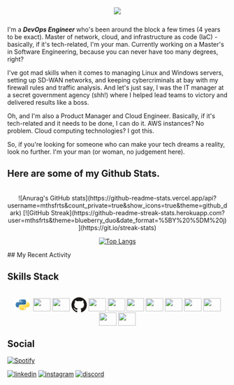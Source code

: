 <h1 align="center">
  <a href="https://git.io/typing-svg">
    <img src="https://readme-typing-svg.herokuapp.com/?lines=Hey, whattup?+;This+is+Matheus+Freitas....;Nice+to+meet+you!&center=true&size=30">
  </a>
</h1>

I'm a **_DevOps Engineer_** who's been around the block a few times (4 years to be exact). 
Master of network, cloud, and infrastructure as code (IaC) - basically, if it's tech-related, I'm your man. 
Currently working on a Master's in Software Engineering, because you can never have too many degrees, right?

I've got mad skills when it comes to managing Linux and Windows servers, setting up SD-WAN networks, and keeping cybercriminals at bay with my firewall rules and traffic analysis. 
And let's just say, I was the IT manager at a secret government agency (shh!) where I helped lead teams to victory and delivered results like a boss.

Oh, and I'm also a Product Manager and Cloud Engineer. Basically, if it's tech-related and it needs to be done, I can do it. 
AWS instances? No problem. Cloud computing technologies? I got this.

So, if you're looking for someone who can make your tech dreams a reality, look no further. 
I'm your man (or woman, no judgement here).

## Here are some of my Github Stats.
<div style="display: inline_block" align="center"><br>
![Anurag's GitHub stats](https://github-readme-stats.vercel.app/api?username=mthsfrts&count_private=true&show_icons=true&theme=github_dark)
[![GitHub Streak](https://github-readme-streak-stats.herokuapp.com?user=mthsfrts&theme=blueberry_duo&date_format=%5BY%20%5DM%20j)](https://git.io/streak-stats)

[![Top Langs](https://github-readme-stats.vercel.app/api/top-langs/?username=mthsfrts&layout=compac&theme=github_dark)](https://github.com/anuraghazra/github-readme-stats)
</div>
## My Recent Activity

<!--START_SECTION:activity-->



## Skills Stack
<div style="display: inline_block" align="center"><br>
<img align="center" height="30" width="40" src="https://raw.githubusercontent.com/devicons/devicon/master/icons/python/python-original.svg">
<img align="center" height="30" width="40" src="https://cdn.jsdelivr.net/gh/devicons/devicon/icons/go/go-original-wordmark.svg">
<img align="center" height="30" width="40" src="https://cdn.jsdelivr.net/gh/devicons/devicon/icons/git/git-original.svg" />
<img align="center" height="35" width="35" src="assets/GitHub.png" />
<img align="center" height="30" width="40" src="https://cdn.jsdelivr.net/gh/devicons/devicon/icons/terraform/terraform-original.svg" />
<img align="center" height="30" width="40" src="https://cdn.jsdelivr.net/gh/devicons/devicon/icons/packer/packer-original.svg" />
<img align="center" height="30" width="40" src="https://cdn.jsdelivr.net/gh/devicons/devicon/icons/ansible/ansible-original.svg" />
<img align="center" height="30" width="40" src="https://cdn.jsdelivr.net/gh/devicons/devicon/icons/docker/docker-original.svg" />
<img align="center" height="30" width="40" src="https://cdn.jsdelivr.net/gh/devicons/devicon/icons/kubernetes/kubernetes-plain.svg" />
<img align="center" height="30" width="40" src="https://cdn.jsdelivr.net/gh/devicons/devicon/icons/amazonwebservices/amazonwebservices-original.svg" />
<img align="center" height="30" width="40" src="https://cdn.jsdelivr.net/gh/devicons/devicon/icons/jenkins/jenkins-original.svg" />
<img align="center" height="30" width="40" src="https://cdn.jsdelivr.net/gh/devicons/devicon/icons/bash/bash-original.svg" />
<img align="center" height="30" width="40" src="https://cdn.jsdelivr.net/gh/devicons/devicon/icons/linux/linux-original.svg" />
</div>


## Social

[![Spotify](https://novatorem-rng7ml68l-mthsfrts.vercel.app/api/spotify?background_color=0d1117&border_color=ffffff)](https://open.spotify.com/user/12142352411)

[![linkedin](https://img.shields.io/badge/LinkedIn-0077B5?style=for-the-badge&logo=linkedin&logoColor=white)](https://www.linkedin.com/in/mthsfrts/)
[![instagram](https://img.shields.io/badge/Instagram-E4405F?style=for-the-badge&logo=instagram&logoColor=white)](https://instagram.com/mthsfrts/)
[![discord](https://img.shields.io/badge/Discord-7289DA?style=for-the-badge&logo=discord&logoColor=white)](https://discord.com/invite/Vw2Zk5ep5E)

